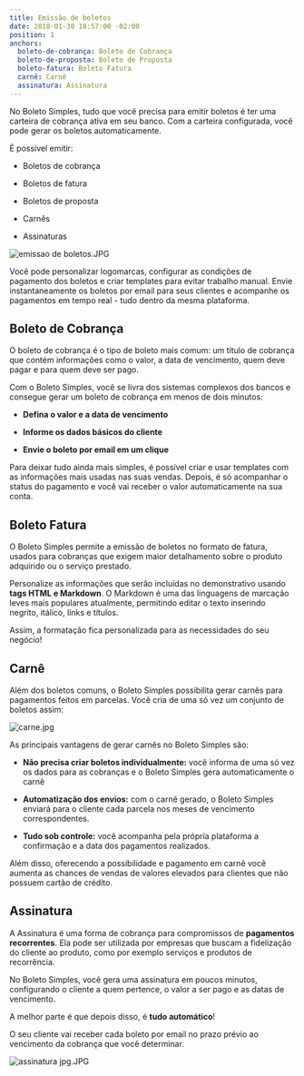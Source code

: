 ```yaml
---
title: Emissão de boletos
date: 2018-01-30 18:57:00 -02:00
position: 1
anchors:
  boleto-de-cobrança: Boleto de Cobrança
  boleto-de-proposta: Boleto de Proposta
  boleto-fatura: Boleto Fatura
  carnê: Carnê
  assinatura: Assinatura
---
```


No Boleto Simples, tudo que você precisa para emitir boletos é ter uma carteira de cobrança ativa em seu banco. Com a carteira configurada, você pode gerar os boletos automaticamente.

É possível emitir:

* Boletos de cobrança

* Boletos de fatura

* Boletos de proposta

* Carnês

* Assinaturas

![emissao de boletos.JPG](/uploads/emissao%20de%20boletos.JPG)

Você pode personalizar logomarcas, configurar as condições de pagamento dos boletos e criar templates para evitar trabalho manual.
Envie instantaneamente os boletos por email para seus clientes e acompanhe os pagamentos em tempo real - tudo dentro da mesma plataforma.

## Boleto de Cobrança

O boleto de cobrança é o tipo de boleto mais comum: um título de cobrança que contém informações como o valor, a data de vencimento, quem deve pagar e para quem deve ser pago.

Com o Boleto Simples, você se livra dos sistemas complexos dos bancos e consegue gerar um boleto de cobrança em menos de dois minutos:

* **Defina o valor e a data de vencimento**

* **Informe os dados básicos do cliente**

* **Envie o boleto por email em um clique**

Para deixar tudo ainda mais simples, é possível criar e usar templates com as informações mais usadas nas suas vendas. Depois, é só acompanhar o status do pagamento e você vai receber o valor automaticamente na sua conta.

## Boleto Fatura

O Boleto Simples permite a emissão de boletos no formato de fatura, usados para cobranças que exigem maior detalhamento sobre o produto adquirido ou o serviço prestado.

Personalize as informações que serão incluídas no demonstrativo usando **tags HTML e Markdown**. O Markdown é uma das linguagens de marcação leves mais populares atualmente, permitindo editar o texto inserindo negrito, itálico, links e títulos.

Assim, a formatação fica personalizada para as necessidades do seu negócio!

## Carnê

Além dos boletos comuns, o Boleto Simples possibilita gerar carnês para pagamentos feitos em parcelas. Você cria de uma só vez um conjunto de boletos assim:

![carne.jpg](/uploads/carne.jpg)

As principais vantagens de gerar carnês no Boleto Simples são:

* **Não precisa criar boletos individualmente:** você informa de uma só vez os dados para as cobranças e o Boleto Simples gera automaticamente o carnê

* **Automatização dos envios:** com o carnê gerado, o Boleto Simples enviará para o cliente cada parcela nos meses de vencimento correspondentes.

* **Tudo sob controle:** você acompanha pela própria plataforma a confirmação e a data dos pagamentos realizados.

Além disso, oferecendo a possibilidade e pagamento em carnê você aumenta as chances de vendas de valores elevados para clientes que não possuem cartão de crédito.

## Assinatura

A Assinatura é uma forma de cobrança para compromissos de **pagamentos recorrentes**. Ela pode ser utilizada por empresas que buscam a fidelização do cliente ao produto, como por exemplo serviços e produtos de recorrência.

No Boleto Simples, você gera uma assinatura em poucos minutos, configurando o cliente a quem pertence, o valor a ser pago e as datas de vencimento.

A melhor parte é que depois disso, é **tudo automático**!

O seu cliente vai receber cada boleto por email no prazo prévio ao vencimento da cobrança que você determinar.

![assinatura jpg.JPG](/uploads/assinatura%20jpg.JPG)